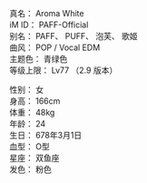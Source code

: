 真名： Aroma White  
iM ID： PAFF-Official  
别名： PAFF、 PUFF、 泡芙、 歌姬  
曲风： POP / Vocal EDM  
主题色： 青绿色  
等级上限： Lv77 （2.9 版本）

性别： 女  
身高： 166cm  
体重： 48kg  
年龄： 24  
生日： 678年3月1日  
血型： O型  
星座： 双鱼座  
发色： 粉色